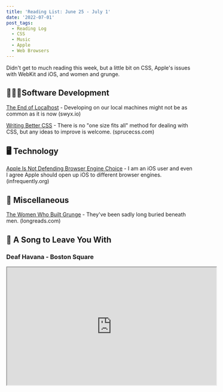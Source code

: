 ```yaml
---
title: 'Reading List: June 25 - July 1'
date: '2022-07-01'
post_tags:
  - Reading Log
  - CSS
  - Music
  - Apple
  - Web Browsers
---
```


Didn't get to much reading this week, but a little bit on CSS, Apple's issues with WebKit and iOS, and women and grunge.
<!-- excerpt -->

<div class="reading-log"></div>

## 👨🏼‍💻Software Development

[The End of Localhost](https://swyx.io/the-end-of-localhost) - Developing on our local machines might not be as common as it is now <span className="domain-name">(swyx.io)</span>

[Writing Better CSS](https://sprucecss.com/blog/writing-better-css) - There is no "one size fits all" method for dealing with CSS, but any ideas to improve is welcome. <span className="domain-name">(sprucecss.com)</span>

## 🖥 Technology

[Apple Is Not Defending Browser Engine Choice](https://infrequently.org/2022/06/apple-is-not-defending-browser-engine-choice/) - I am an iOS user and even I agree Apple should open up iOS to different browser engines. <span className="domain-name">(infrequently.org)</span>

## 🎒 Miscellaneous

[The Women Who Built Grunge](https://longreads.com/2022/06/29/the-women-who-built-grunge/) - They've been sadly long buried beneath men. <span className="domain-name">(longreads.com)</span>

## 🎵 A Song to Leave You With

### Deaf Havana - Boston Square

<fit-vids>
    <iframe
        width="560"
        height="315"
        src="https://www.youtube.com/embed/vfGZZJnoJ0U"
        title="Deaf Havana - Boston Square"
        allow="accelerometer; autoplay; clipboard-write; encrypted-media; gyroscope; picture-in-picture"
        allowfullscreen></iframe>
</fit-vids>
